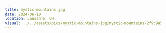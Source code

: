 ```yaml
---
title: mystic-mountains.jpg
date: 2024-06-10
location: Lausanne, CH
visual: ../../assets/pics/mystic-mountains-jpg/mystic-mountains-2f9c9a5d85jpg
---
```

